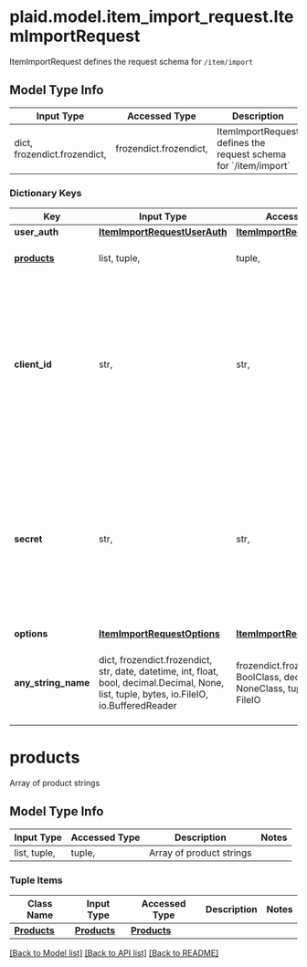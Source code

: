 # plaid.model.item_import_request.ItemImportRequest

ItemImportRequest defines the request schema for `/item/import`

## Model Type Info
Input Type | Accessed Type | Description | Notes
------------ | ------------- | ------------- | -------------
dict, frozendict.frozendict,  | frozendict.frozendict,  | ItemImportRequest defines the request schema for &#x60;/item/import&#x60; | 

### Dictionary Keys
Key | Input Type | Accessed Type | Description | Notes
------------ | ------------- | ------------- | ------------- | -------------
**user_auth** | [**ItemImportRequestUserAuth**](ItemImportRequestUserAuth.md) | [**ItemImportRequestUserAuth**](ItemImportRequestUserAuth.md) |  | 
**[products](#products)** | list, tuple,  | tuple,  | Array of product strings | 
**client_id** | str,  | str,  | Your Plaid API &#x60;client_id&#x60;. The &#x60;client_id&#x60; is required and may be provided either in the &#x60;PLAID-CLIENT-ID&#x60; header or as part of a request body. | [optional] 
**secret** | str,  | str,  | Your Plaid API &#x60;secret&#x60;. The &#x60;secret&#x60; is required and may be provided either in the &#x60;PLAID-SECRET&#x60; header or as part of a request body. | [optional] 
**options** | [**ItemImportRequestOptions**](ItemImportRequestOptions.md) | [**ItemImportRequestOptions**](ItemImportRequestOptions.md) |  | [optional] 
**any_string_name** | dict, frozendict.frozendict, str, date, datetime, int, float, bool, decimal.Decimal, None, list, tuple, bytes, io.FileIO, io.BufferedReader | frozendict.frozendict, str, BoolClass, decimal.Decimal, NoneClass, tuple, bytes, FileIO | any string name can be used but the value must be the correct type | [optional]

# products

Array of product strings

## Model Type Info
Input Type | Accessed Type | Description | Notes
------------ | ------------- | ------------- | -------------
list, tuple,  | tuple,  | Array of product strings | 

### Tuple Items
Class Name | Input Type | Accessed Type | Description | Notes
------------- | ------------- | ------------- | ------------- | -------------
[**Products**](Products.md) | [**Products**](Products.md) | [**Products**](Products.md) |  | 

[[Back to Model list]](../../README.md#documentation-for-models) [[Back to API list]](../../README.md#documentation-for-api-endpoints) [[Back to README]](../../README.md)

